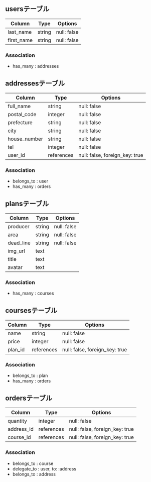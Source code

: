 ## usersテーブル
|Column|Type|Options|
|------|----|-------|
|last_name|string|null: false|
|first_name|string|null: false|

### Association
- has_many : addresses

## addressesテーブル

|Column|Type|Options|
|------|----|-------|
|full_name|string|null: false|
|postal_code|integer|null: false|
|prefecture|string|null: false|
|city|string|null: false|
|house_number|string|null: false|
|tel|integer|null: false|
|user_id|references|null: false, foreign_key: true|

### Association
- belongs_to : user
- has_many : orders

## plansテーブル

|Column|Type|Options|
|------|----|-------|
|producer|string|null: false|
|area|string|null: false|
|dead_line|string|null: false|
|img_url|text||
|title|text||
|avatar|text||

### Association
- has_many : courses

## coursesテーブル

|Column|Type|Options|
|------|----|-------|
|name|string|null: false|
|price|integer|null: false|
|plan_id|references|null: false, foreign_key: true|

### Association
- belongs_to : plan
- has_many : orders

## ordersテーブル

|Column|Type|Options|
|------|----|-------|
|quantity|integer|null: false|
|address_id|references|null: false, foreign_key: true|
|course_id|references|null: false, foreign_key: true|

### Association
- belongs_to : course
- delegate_to : user, to: :address
- belongs_to : address
